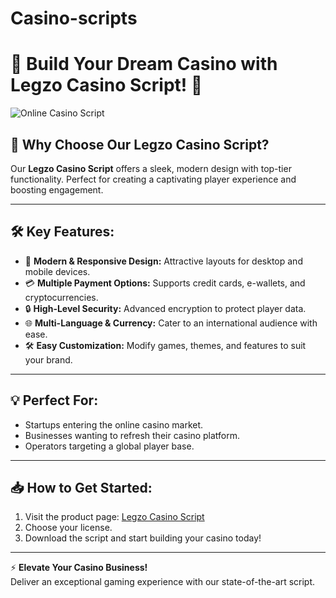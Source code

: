 # Casino-scripts


# 🎰 Build Your Dream Casino with Legzo Casino Script! 🌟

![Online Casino Script](https://casino-scripts.com/wp-content/uploads/2024/09/legzo-casino.png)

## 🚀 Why Choose Our Legzo Casino Script?

Our **Legzo Casino Script** offers a sleek, modern design with top-tier functionality. Perfect for creating a captivating player experience and boosting engagement.

---

## 🛠 Key Features:

- 🎨 **Modern & Responsive Design:** Attractive layouts for desktop and mobile devices.
- 💳 **Multiple Payment Options:** Supports credit cards, e-wallets, and cryptocurrencies.
- 🔒 **High-Level Security:** Advanced encryption to protect player data.
- 🌐 **Multi-Language & Currency:** Cater to an international audience with ease.
- 🛠 **Easy Customization:** Modify games, themes, and features to suit your brand.

---

## 💡 Perfect For:

- Startups entering the online casino market.
- Businesses wanting to refresh their casino platform.
- Operators targeting a global player base.

---

## 📥 How to Get Started:

1. Visit the product page: [Legzo Casino Script](https://www.casino-scripts.com/product/legzo-casino/)
2. Choose your license.
3. Download the script and start building your casino today!

---

⚡️ **Elevate Your Casino Business!**  
Deliver an exceptional gaming experience with our state-of-the-art script.


